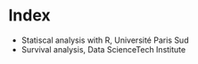 # Index
 - Statiscal analysis with R, Université Paris Sud
 - Survival analysis, Data ScienceTech Institute